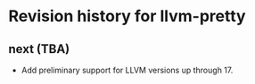 # Revision history for llvm-pretty

## next (TBA)

* Add preliminary support for LLVM versions up through 17.
